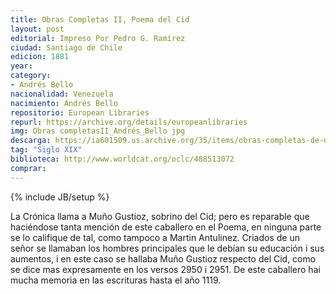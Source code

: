 ```yaml
---
title: Obras Completas II, Poema del Cid
layout: post
editorial: Impreso Por Pedro G. Ramírez
ciudad: Santiago de Chile	
edicion: 1881
year: 
category:
- Andrés Bello
nacionalidad: Venezuela
nacimiento: Andrés Bello
repositorio: European Libraries
repurl: https://archive.org/details/europeanlibraries
img: Obras completasII_Andrés_Bello jpg
descarga: https://ia601509.us.archive.org/35/items/obras-completas-de-don-andres-bello/Obras%20completas%20de%20don%20Andr%C3%A9s%20Bello.pdf
tag: "Siglo XIX"
biblioteca: http://www.worldcat.org/oclc/488513072
comprar: 
---
```

{% include JB/setup %}

La Crónica llama a Muño Gustioz, sobrino del Cid; pero es reparable que haciéndose tanta mención de este caballero en el Poema, en ninguna parte se lo califique de tal, como tampoco a Martin Antulinez. Criados de un señor se llamaban los hombres principales que le debían su educación i sus aumentos, i en este caso se hallaba Muño Gustioz respecto del Cid, como se dice mas expresamente en los versos 2950 i 2951. De este caballero hai mucha memoria en las escrituras hasta el año 1119.
